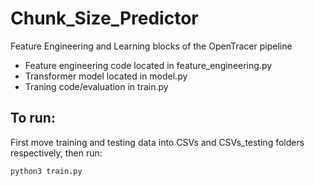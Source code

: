 # Chunk_Size_Predictor

Feature Engineering and Learning blocks of the OpenTracer pipeline

 - Feature engineering code located in feature_engineering.py
 - Transformer model located in model.py
 - Traning code/evaluation in train.py

## To run:

First move training and testing data into CSVs and CSVs_testing folders respectively, then run:

    python3 train.py
